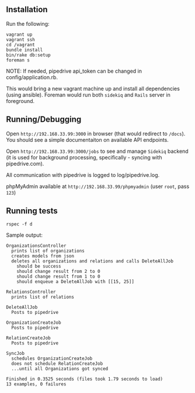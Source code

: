 Installation
------------

Run the following:

    vagrant up
    vagrant ssh
    cd /vagrant
    bundle install
    bin/rake db:setup
    foreman s

NOTE: If needed, pipedrive api_token can be changed in config/application.rb.

This would bring a new vagrant machine up and install all dependencies (using ansible). Foreman would run both ```sidekiq``` and ```Rails``` server in foreground.

Running/Debugging
-----------------

Open ```http://192.168.33.99:3000``` in browser (that would redirect to ```/docs```). You should see a simple documentaiton on available API endpoints.

Open ```http://192.168.33.99:3000/jobs``` to see and manage ```Sidekiq``` backend (it is used for background processing, specifically - syncing with pipedrive.com).

All communication with pipedrive is logged to log/pipedrive.log.

phpMyAdmin available at ```http://192.168.33.99/phpmyadmin``` (user ```root```, pass ```123```)

Running tests
-------------

    rspec -f d

Sample output:

    OrganizationsController
      prints list of organizations
      creates models from json
      deletes all organizations and relations and calls DeleteAllJob
        should be success
        should change result from 2 to 0
        should change result from 1 to 0
        should enqueue a DeleteAllJob with [[15, 25]]

    RelationsController
      prints list of relations

    DeleteAllJob
      Posts to pipedrive

    OrganizationCreateJob
      Posts to pipedrive

    RelationCreateJob
      Posts to pipedrive

    SyncJob
      schedules OrganizationCreateJob
      does not schedule RelationCreateJob
      ...until all Organizations got synced

    Finished in 0.3525 seconds (files took 1.79 seconds to load)
    13 examples, 0 failures

